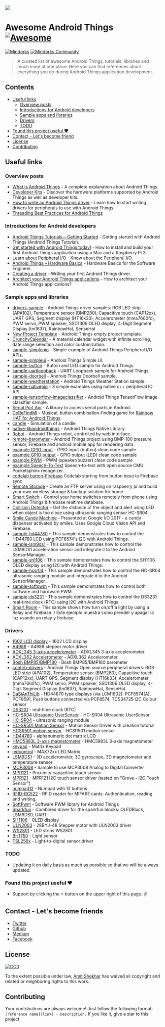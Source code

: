 <img src="https://raw.githubusercontent.com/amitshekhariitbhu/awesome-android-things/master/awesome_android_things.png">

# Awesome Android Things [![Awesome](https://cdn.rawgit.com/sindresorhus/awesome/d7305f38d29fed78fa85652e3a63e154dd8e8829/media/badge.svg)](https://github.com/sindresorhus/awesome)
[![Mindorks](https://img.shields.io/badge/mindorks-opensource-blue.svg)](https://mindorks.com/open-source-projects)
[![Mindorks Community](https://img.shields.io/badge/join-community-blue.svg)](https://mindorks.com/join-community)
>A curated list of awesome Android Things, tutorials, libraries and much more at one place. Here you can find references about everything you do during Android Things application development.

## Contents
  * [Useful links](#useful-links)
    * [Overview posts](#overview-posts)
    * [Introductions for Android developers](#introductions-for-android-developers)
    * [Sample apps and libraries](#sample-apps-and-libraries)
    * [Drivers](#drivers)
    * [TODO](#todo)
  * [Found this project useful <g-emoji alias="heart" fallback-src="https://assets-cdn.github.com/images/icons/emoji/unicode/2764.png" ios-version="6.0">❤️</g-emoji>](#found-this-project-useful-heart)
  * [Contact - Let's become friend](#contact---lets-become-friends)
  * [License](#license)
  * [Contributing](#contributing)

## Useful links

### Overview posts
- [What is Android Things](https://blog.mindorks.com/google-released-the-developer-preview-of-android-things-iot-75cb49b9ce24) - A complete explanation about Android Things.
- [Developer Kits](https://developer.android.com/things/hardware/developer-kits.html) - Discover the hardware platforms supported by Android Things as well as developer kits.
- [How to write an Android Things driver](https://www.novoda.com/blog/writing-your-first-android-things-driver-p1/) - Learn how to start writing drivers for peripherals to use with Android Things.
- [Threading Best Practices for Android Things](https://www.novoda.com/blog/threading-best-practices/)

### Introductions for Android developers
- [Android Things Tutorials — Getting Started](https://blog.mindorks.com/android-things-tutorials-getting-started-8464c11009ff) - Getting started with Android Things (Android Things Tutorial).
- [Get started with Android Things today!](https://www.androidthings.rocks/2017/01/03/get-started-with-android-things-today/) - How to install and build your first Android Things application using a Mac and a Raspberry Pi 3.
- [Learn about Peripheral I/O](https://developer.android.com/things/sdk/pio/index.html) - Know about the Peripheral I/O.
- [Android Things – Hardware Basics](https://riggaroo.co.za/android-things-hardware-basics/) - Hardware Basics for the Software Engineer.
- [Creating a driver](https://www.novoda.com/blog/writing-your-first-android-things-driver-p1/) - Writing your first Android Things driver.
- [Architect your Android Things applications](http://blog.blundellapps.co.uk/testing-android-things-iot-meets-java/) - How to architect your Android Things applications?

### Sample apps and libraries
- [drivers-sample](https://github.com/androidthings/drivers-samples) - Android Things driver samples: RGB LED strip (APA102), Temperature sensor (BMP280), Capacitive touch (CAP12xx), UART GPS, Segment display (HT16k33), Accelerometer (mma7660fc), PWM servo, PWM speaker, SSD1306 OLED display, 4-Digit Segment Display (tm1637), RainbowHat, SenseHat
- [New Project Template](https://github.com/androidthings/new-project-template) - Android Things empty project template.
- [CrunchyCalendar](https://github.com/CleverPumpkin/CrunchyCalendar) - A material calendar widget with infinite scrolling, date range selection and color customization.
- [sample-simplepio](https://github.com/androidthings/sample-simplepio) - Simple example of Android Things Peripheral I/O APIs.
- [sample-simpleui](https://github.com/androidthings/sample-simpleui) - Android Things Simple UI.
- [sample-button](https://github.com/androidthings/sample-button) - Button and LED sample for Android Things.
- [sample-uartloopback](https://github.com/androidthings/sample-uartloopback) - UART Loopback sample for Android Things.
- [sample-doorbell](https://github.com/androidthings/doorbell) - Android Things Doorbell sample.
- [sample-weatherstation](https://github.com/androidthings/weatherstation) - Android Things Weather Station sample.
- [sample-nativepio](https://github.com/androidthings/sample-nativepio) - 3 simple examples using native c++ peripheral IO API.
- [sample-tensorflow-imageclassifier](https://github.com/androidthings/sample-tensorflow-imageclassifier) - Android Things TensorFlow image classifier sample.
- [Serial Port Api](https://github.com/cepr/android-serialport-api) - A library to access serial ports in Android.
- [DoReFindMi](https://github.com/tomaszrykala/DoReFindMi) - Musical, button combination-finding game for [Rainbow HAT for Android Things](https://shop.pimoroni.com/products/rainbow-hat-for-android-things).
- [candle](https://github.com/Polidea/at_candle) - Simulation of a candle
- [native-libandroidthings](https://github.com/androidthings/native-libandroidthings) - Android Things Native Library.
- [Robot](https://github.com/euler2dot7/android_things_robot) - Android Things robot, controlled by web interface.
- [remote-barometer](https://github.com/SergiyKorotun/android-things-remote-barometer) - Android Things project using BMP-180 pressure sensor, Firebase and android mobile app for rendering data
- [example GPIO input](https://github.com/blundell/androidthings-gpio-input) - GPIO input (button) clean code sample 
- [example GPIO output](https://github.com/blundell/androidthings-gpio-output) - GPIO output (LED) clean code sample 
- [example PWM](https://github.com/blundell/androidthings-pwm) - PWM (speaker/buzzer) clean code sample 
- [example Speech-To-Text](https://github.com/Nilhcem/audiofun-androidthings/tree/pocketsphinx/) Speech-to-text with open source CMU Pocketsphinx recognizer.
- [codelab button-Firebase](https://github.com/danybony/android-things-button-sample) Codelab starting from button input to Firebase sync
- [Remote Storage](https://github.com/kevalpatel2106/remote-storage-android-things) - Create an FTP server using on raspberry pi and build your own wireless storage & backup solution for home.
- [Smart Switch](https://github.com/kevalpatel2106/smartswitch) - Control your home switches remotely from phone using Android Things & firebase realtime database.
- [Collision Detector](https://github.com/kevalpatel2106/collision-detector-android-things) - Get the distance of the object and alert using LED when object is too close using ultrasonic ranging sensor HC-SR04.
- [Smile Candy Machine](https://github.com/luisleao/smiledispenser) - Presented at Google I/O 2017 - a candy dispenser activated by smiles. Uses Google Cloud Vision API and Firebase.
- [sample-hd44780](https://github.com/leinardi/androidthings-drivers/tree/master/sample-hd44780) - This sample demonstrates how to control the HD44780 LCD using PCF8574's I2C with Android Things.
- [sample-lsm9ds1](https://github.com/leinardi/androidthings-drivers/tree/master/sample-lsm9ds1) - This sample demonstrates how to control the LSM9DS1 acceleration sensor and integrate it to the Android SensorManager.
- [sample-sh1106](https://github.com/leinardi/androidthings-drivers/tree/master/sample-sh1106) - This sample demonstrates how to control the SH1106 OLED display using I2C with Android Things.
- [sample-hcsr04](https://github.com/leinardi/androidthings-drivers/tree/master/sample-hcsr04) - This sample demonstrates how to control the HC-SR04 ultrasonic ranging module and integrate it to the Android SensorManager.
- [sample-softpwm](https://github.com/leinardi/androidthings-pio/tree/master/sample-softpwm) - This sample demonstrates how to control both software and hardware PWM.
- [sample-ds3231](https://github.com/leinardi/androidthings-drivers/tree/master/sample-ds3231) - This sample demonstrates how to control the DS3231 real-time clock (RTC) using I2C with Android Things.
- [Smart Room](https://github.com/carlosgub/Cuarto-Inteligente-Repo) - This sample shows how turn on/off a light by using a Relay and Firebase. / Este ejemplo muestra como prender y apagar la luz usando un relay y firebase
### Drivers
- [1602 LCD display](https://github.com/Nilhcem/1602A-androidthings) - 1602 LCD display
- [A4988](https://github.com/Polidea/Polithings/tree/master/a4988) - A4988 stepper motor driver
- [ADXL345 3-axis accelerometer](https://github.com/cagdasc/AndroidThings-ADXL345) - ADXL345 3-axis accelerometer
- [ADXL362 Accelerometer](https://github.com/vishal-android-freak/ADXL362-Interfacing-Library) - ADXL362 Accelerometer
- [Bosh BMP85/BMP180](https://github.com/euler2dot7/android_things_bmp180) - Bosh BMP85/BMP180 barometer
- [contrib-drivers](https://github.com/androidthings/contrib-drivers/) - Android Things Open source peripheral drivers: RGB LED strip (APA102), Temperature sensor (BMP280), Capacitive touch (CAP12xx), UART GPS, Segment display (HT16k33), Accelerometer (mma7660fc), PWM servo, PWM speaker, SSD1306 OLED display, 4-Digit Segment Display (tm1637), RainbowHat, SenseHat
- [DaSiAnThiLib](https://github.com/davemckelvie/things-drivers) - HD44870 type displays (via LCM1602), PCF8574(A), PCF8591, Push buttons connected via PCF8574, TCS34725 I2C Colour sensor
- [DS3231](https://github.com/leinardi/androidthings-drivers/tree/master/driver-ds3231) - real-time clock (RTC)
- [HC-SR04 Ultrasonic UserSensor](https://github.com/vishal-android-freak/HC-SR04-AndroidThings-Library) - HC-SR04 Ultrasonic UserSensor
- [HC-SR04](https://github.com/leinardi/androidthings-drivers/tree/master/driver-hcsr04) - ultrasonic ranging module
- [HC-SR501 Motion Sensor](https://github.com/blundell/PirMotionSensorModuleTut) - Motion Sensor Driver with creation tutorial
- [HCSR501 motion sensor](https://gist.github.com/PaulTR/0f09b2f8fdc2e45fa96aa53a77dabc05) - HCSR501 motion sensor
- [HD44780](https://github.com/leinardi/androidthings-drivers/tree/master/driver-hd44780) - alphanumeric dot matrix LCD
- [HMC5883L 3-axis magnetometer](https://github.com/cagdasc/AndroidThings-HMC5883L) - HMC5883L 3-axis magnetometer
- [keypad](https://github.com/Nilhcem/keypad-androidthings) - Matrix Keypad
- [ledcontrol](https://github.com/Nilhcem/ledcontrol-androidthings) - MAX72xx LED Matrix
- [LSM9DS1](https://github.com/leinardi/androidthings-drivers/tree/master/driver-lsm9ds1) - 3D accelerometer, 3D gyroscope, 3D magnetometer and temperature sensor
- [MCP3008](https://github.com/PaulTR/AndroidThingsMCP3008ADC) - Sample to use MCP3008 Analog to Digital Converter
- [MPR121](https://github.com/Nilhcem/mpr121-androidthings) - Proximity capacitive touch sensor
- [MPR121](https://github.com/the-cocktail/android-things-driver-mpr121) - MPR121 I2C touch sensor driver (tested on "Grove - I2C Touch Sensor")
- [numpad12](https://github.com/Polidea/Polithings/tree/master/numpad) - Numpad with 12 buttons
- [RFID-RC522](https://github.com/Galarzaa90/android-things-rc522) - RFID reader for MIFARE cards. Authentication, reading and writing.
- [SoftPwm](https://github.com/leinardi/androidthings-pio/tree/master/pio-softpwm) - Software PWM library for Android Things
- [Sparkfun](https://github.com/hcchoong79/androidthings) - Combined driver for the sparkfun blocks: OLEDBlock, LSM9DS0, UART
- [SH1106](https://github.com/leinardi/androidthings-drivers/tree/master/driver-sh1106) - OLED display
- [ULN2003](https://github.com/Polidea/Polithings/tree/master/uln2003) - 28BYJ-48 Stepper motor with ULN2003 driver
- [WS2801](https://github.com/xrigau/androidthings-ws2801-driver) - LED strips WS2801
- [BH1750](https://github.com/alvarowolfx/bh1750-androidthings) - Light sensor
- [TSL256x](https://github.com/leinardi/androidthings-drivers/tree/master/driver-tsl256x) - Light-to-digital sensor driver

### TODO
- Updating it on daily basis as much as possible so that we will be always updated.

### Found this project useful :heart:
* Support by clicking the :star: button on the upper right of this page. :v:

## Contact - Let's become friends
- [Twitter](https://twitter.com/amitiitbhu)
- [Github](https://github.com/amitshekhariitbhu)
- [Medium](https://medium.com/@amitshekhar)
- [Facebook](https://www.facebook.com/amit.shekhar.iitbhu)

## License
[![CC0](http://mirrors.creativecommons.org/presskit/buttons/88x31/svg/cc-zero.svg)](https://creativecommons.org/publicdomain/zero/1.0/)

To the extent possible under law, [Amit Shekhar](https://github.com/amitshekhariitbhu) has waived all copyright and related or neighboring rights to this work.

## Contributing

Your contributions are always welcome! Just follow the following format: `[reference name](link) - Description.` If you like it, give a star to this project
